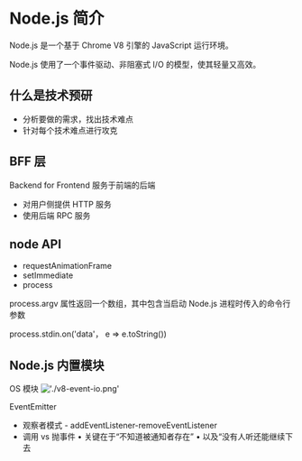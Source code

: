 # Node.js 简介

Node.js 是一个基于 Chrome V8 引擎的 JavaScript 运行环境。

Node.js 使用了一个事件驱动、非阻塞式 I/O 的模型，使其轻量又高效。

## 什么是技术预研
- 分析要做的需求，找出技术难点
- 针对每个技术难点进行攻克

## BFF 层
Backend for Frontend 服务于前端的后端
- 对用户侧提供 HTTP 服务
- 使用后端 RPC 服务

## node API
- requestAnimationFrame
- setImmediate
- process

process.argv 属性返回一个数组，其中包含当启动 Node.js 进程时传入的命令行参数

process.stdin.on('data'， e => e.toString())

## Node.js 内置模块

OS 模块
!['./v8-event-io.png']('./v8-event-io.png')

EventEmitter
- 观察者模式 - addEventListener-removeEventListener
- 调用 vs 抛事件
• 关键在于“不知道被通知者存在”
• 以及“没有人听还能继续下去